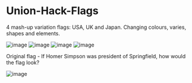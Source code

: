 # Union-Hack-Flags
4 mash-up variation flags: USA, UK and Japan. Changing colours, varies, shapes and elements.

![image](FLAG1.png)
![image](FLAG2.png)
![image](FLAG3.png)
![image](FLAG4.png)

Original flag - If Homer Simpson was president of Springfield, how would the flag look?

![image](ORIGINALFLAG.png)
